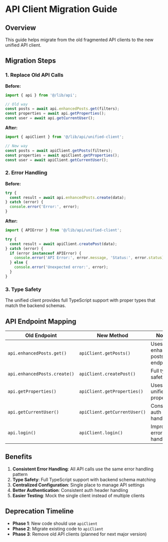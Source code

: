 # API Client Migration Guide

## Overview
This guide helps migrate from the old fragmented API clients to the new unified API client.

## Migration Steps

### 1. Replace Old API Calls

**Before:**
```typescript
import { api } from '@/lib/api';

// Old way
const posts = await api.enhancedPosts.get(filters);
const properties = await api.getProperties();
const user = await api.getCurrentUser();
```

**After:**
```typescript
import { apiClient } from '@/lib/api/unified-client';

// New way
const posts = await apiClient.getPosts(filters);
const properties = await apiClient.getProperties();
const user = await apiClient.getCurrentUser();
```

### 2. Error Handling

**Before:**
```typescript
try {
  const result = await api.enhancedPosts.create(data);
} catch (error) {
  console.error('Error:', error);
}
```

**After:**
```typescript
import { APIError } from '@/lib/api/unified-client';

try {
  const result = await apiClient.createPost(data);
} catch (error) {
  if (error instanceof APIError) {
    console.error('API Error:', error.message, 'Status:', error.status);
  } else {
    console.error('Unexpected error:', error);
  }
}
```

### 3. Type Safety

The unified client provides full TypeScript support with proper types that match the backend schemas.

## API Endpoint Mapping

| Old Endpoint | New Method | Notes |
|-------------|------------|-------|
| `api.enhancedPosts.get()` | `apiClient.getPosts()` | Uses enhanced posts endpoint |
| `api.enhancedPosts.create()` | `apiClient.createPost()` | Full type safety |
| `api.getProperties()` | `apiClient.getProperties()` | Uses unified properties |
| `api.getCurrentUser()` | `apiClient.getCurrentUser()` | Consistent auth handling |
| `api.login()` | `apiClient.login()` | Improved error handling |

## Benefits

1. **Consistent Error Handling**: All API calls use the same error handling pattern
2. **Type Safety**: Full TypeScript support with backend schema matching
3. **Centralized Configuration**: Single place to manage API settings
4. **Better Authentication**: Consistent auth header handling
5. **Easier Testing**: Mock the single client instead of multiple clients

## Deprecation Timeline

- **Phase 1**: New code should use `apiClient`
- **Phase 2**: Migrate existing code to `apiClient`
- **Phase 3**: Remove old API clients (planned for next major version)